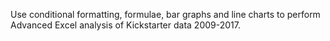 Use conditional formatting, formulae, bar graphs and line charts to perform Advanced Excel analysis of Kickstarter data 2009-2017.

